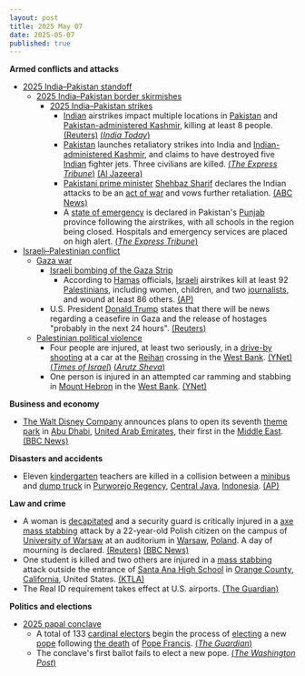 ```yaml
---
layout: post
title: 2025 May 07
date: 2025-05-07
published: true
---
```



**Armed conflicts and attacks**

* [2025 India–Pakistan standoff](https://en.wikipedia.org/wiki/2025_India%E2%80%93Pakistan_standoff "2025 India–Pakistan standoff")
  + [2025 India–Pakistan border skirmishes](https://en.wikipedia.org/wiki/2025_India%E2%80%93Pakistan_border_skirmishes "2025 India–Pakistan border skirmishes")
    - [2025 India–Pakistan strikes](https://en.wikipedia.org/wiki/2025_India%E2%80%93Pakistan_strikes "2025 India–Pakistan strikes")
      * [Indian](https://en.wikipedia.org/wiki/India "India") airstrikes impact multiple locations in [Pakistan](https://en.wikipedia.org/wiki/Pakistan "Pakistan") and [Pakistan-administered Kashmir](https://en.wikipedia.org/wiki/Azad_Kashmir "Azad Kashmir"), killing at least 8 people. [(Reuters)](https://www.reuters.com/world/india/india-launches-attack-9-sites-pakistan-pakistan-occupied-jammu-kashmir-2025-05-06/) [(*India Today*)](https://www.indiatoday.in/india/story/operation-sindoor-live-updates-indian-armed-forces-carried-out-precision-strike-at-terrorist-camps-2720648-2025-05-07)
      * [Pakistan](https://en.wikipedia.org/wiki/Pakistan "Pakistan") launches retaliatory strikes into India and [Indian-administered Kashmir](https://en.wikipedia.org/wiki/Jammu_and_Kashmir_%28union_territory%29 "Jammu and Kashmir (union territory)"), and claims to have destroyed five [Indian](https://en.wikipedia.org/wiki/India "India") fighter jets. Three civilians are killed. [(*The Express Tribune*)](https://tribune.com.pk/story/2544343/indian-missile-strikes-hit-muzaffarabad-kotli-and-bahawalpur-amid-escalating-tensions) [(Al Jazeera)](https://aje.io/ur4viu?update=3692686)
      * [Pakistani prime minister](https://en.wikipedia.org/wiki/Prime_Minister_of_Pakistan "Prime Minister of Pakistan") [Shehbaz Sharif](https://en.wikipedia.org/wiki/Shehbaz_Sharif "Shehbaz Sharif") declares the Indian attacks to be an [act of war](https://en.wikipedia.org/wiki/Casus_belli "Casus belli") and vows further retaliation. [(ABC News)](https://abcnews.go.com/International/india-fires-missiles-terrorist-infrastructure-pakistan-india/story?id=121535137)
      * A [state of emergency](https://en.wikipedia.org/wiki/State_of_emergency "State of emergency") is declared in Pakistan's [Punjab](https://en.wikipedia.org/wiki/Punjab%2C_Pakistan "Punjab, Pakistan") province following the airstrikes, with all schools in the region being closed. Hospitals and emergency services are placed on high alert. [(*The Express Tribune*)](https://tribune.com.pk/story/2544374/punjab-declares-emergency-after-indian-attack-closes-schools)
* [Israeli–Palestinian conflict](https://en.wikipedia.org/wiki/Israeli%E2%80%93Palestinian_conflict "Israeli–Palestinian conflict")
  + [Gaza war](https://en.wikipedia.org/wiki/Gaza_war "Gaza war")
    - [Israeli bombing of the Gaza Strip](https://en.wikipedia.org/wiki/Israeli_bombing_of_the_Gaza_Strip "Israeli bombing of the Gaza Strip")
      * According to [Hamas](https://en.wikipedia.org/wiki/Hamas "Hamas") officials, [Israeli](https://en.wikipedia.org/wiki/Israel "Israel") airstrikes kill at least 92 [Palestinians](https://en.wikipedia.org/wiki/Palestinians "Palestinians"), including women, children, and two [journalists](https://en.wikipedia.org/wiki/Killing_of_journalists_in_the_Gaza_war "Killing of journalists in the Gaza war"), and wound at least 86 others. [(AP)](https://apnews.com/article/israel-palestinians-hamas-war-news-07-05-2025-e6c7f8b3b57f24518e1e66a66fee7713)
    - U.S. President [Donald Trump](https://en.wikipedia.org/wiki/Donald_Trump "Donald Trump") states that there will be news regarding a ceasefire in Gaza and the release of hostages "probably in the next 24 hours". [(Reuters)](https://www.reuters.com/world/trump-says-more-information-coming-potential-new-gaza-ceasefire-hostage-deal-2025-05-07/)
  + [Palestinian political violence](https://en.wikipedia.org/wiki/Palestinian_political_violence "Palestinian political violence")
    - Four people are injured, at least two seriously, in a [drive-by shooting](https://en.wikipedia.org/wiki/Drive-by_shooting "Drive-by shooting") at a car at the [Reihan](https://en.wikipedia.org/wiki/Reihan "Reihan") crossing in the [West Bank](https://en.wikipedia.org/wiki/West_Bank "West Bank"). [(YNet)](https://www.ynetnews.com/article/hys58xkxgg) [(*Times of Israel*)](https://www.timesofisrael.com/liveblog_entry/4-said-wounded-in-shooting-attack-in-northern-west-bank/) [(*Arutz Sheva*)](https://www.israelnationalnews.com/news/407989)
    - One person is injured in an attempted car ramming and stabbing in [Mount Hebron](https://en.wikipedia.org/wiki/Mount_Hebron "Mount Hebron") in the [West Bank](https://en.wikipedia.org/wiki/West_Bank "West Bank"). [(YNet)](https://www.ynetnews.com/article/hys58xkxgg)

**Business and economy**

* [The Walt Disney Company](https://en.wikipedia.org/wiki/The_Walt_Disney_Company "The Walt Disney Company") announces plans to open its seventh [theme park](https://en.wikipedia.org/wiki/Disney_Parks "Disney Parks") in [Abu Dhabi](https://en.wikipedia.org/wiki/Abu_Dhabi "Abu Dhabi"), [United Arab Emirates](https://en.wikipedia.org/wiki/United_Arab_Emirates "United Arab Emirates"), their first in the [Middle East](https://en.wikipedia.org/wiki/Middle_East "Middle East"). [(BBC News)](https://www.bbc.com/news/articles/cdrgr2zzv00o)

**Disasters and accidents**

* Eleven [kindergarten](https://en.wikipedia.org/wiki/Kindergarten "Kindergarten") teachers are killed in a collision between a [minibus](https://en.wikipedia.org/wiki/Minibus "Minibus") and [dump truck](https://en.wikipedia.org/wiki/Dump_truck "Dump truck") in [Purworejo Regency](https://en.wikipedia.org/wiki/Purworejo_Regency "Purworejo Regency"), [Central Java](https://en.wikipedia.org/wiki/Central_Java "Central Java"), [Indonesia](https://en.wikipedia.org/wiki/Indonesia "Indonesia"). [(AP)](https://apnews.com/article/indonesia-road-crash-teachers-dead-java-truck-f6222178fdaa2f2acdb535edb6a2b954)

**Law and crime**

* A woman is [decapitated](https://en.wikipedia.org/wiki/Decapitation "Decapitation") and a security guard is critically injured in a [axe](https://en.wikipedia.org/wiki/Axe "Axe") [mass stabbing](https://en.wikipedia.org/wiki/Mass_stabbing "Mass stabbing") attack by a 22-year-old Polish citizen on the campus of [University of Warsaw](https://en.wikipedia.org/wiki/University_of_Warsaw "University of Warsaw") at an auditorium in [Warsaw](https://en.wikipedia.org/wiki/Warsaw "Warsaw"), [Poland](https://en.wikipedia.org/wiki/Poland "Poland"). A day of mourning is declared. [(Reuters)](https://www.reuters.com/world/europe/polish-police-detain-man-after-he-kills-one-person-with-axe-warsaw-university-2025-05-07/) [(BBC News)](https://www.bbc.com/news/articles/cx2w2898p1jo)
* One student is killed and two others are injured in a [mass stabbing](https://en.wikipedia.org/wiki/Mass_stabbing "Mass stabbing") attack outside the entrance of [Santa Ana High School](https://en.wikipedia.org/wiki/Santa_Ana_High_School "Santa Ana High School") in [Orange County](https://en.wikipedia.org/wiki/Orange_County%2C_California "Orange County, California"), [California](https://en.wikipedia.org/wiki/California "California"), United States. [(KTLA)](https://ktla.com/news/local-news/1-killed-2-hospitalized-in-stabbing-attack-outside-santa-ana-high-school/)
* The Real ID requirement takes effect at U.S. airports. [(The Guardian)](https://www.theguardian.com/us-news/2025/may/07/real-id-domestic-flights)

**Politics and elections**

* [2025 papal conclave](https://en.wikipedia.org/wiki/2025_papal_conclave "2025 papal conclave")
  + A total of 133 [cardinal electors](https://en.wikipedia.org/wiki/Cardinal_electors_in_the_2025_papal_conclave "Cardinal electors in the 2025 papal conclave") begin the process of [electing](https://en.wikipedia.org/wiki/Papal_conclave "Papal conclave") a new [pope](https://en.wikipedia.org/wiki/Pope "Pope") following [the death](https://en.wikipedia.org/wiki/Death_and_funeral_of_Pope_Francis "Death and funeral of Pope Francis") of [Pope Francis](https://en.wikipedia.org/wiki/Pope_Francis "Pope Francis"). [(*The Guardian*)](https://www.theguardian.com/world/2025/may/07/cardinals-begin-choosing-new-pope-conclave)
  + The conclave's first ballot fails to elect a new pope. [(*The Washington Post*)](https://www.washingtonpost.com/world/2025/05/07/conclave-voting-begins-new-pope/)
